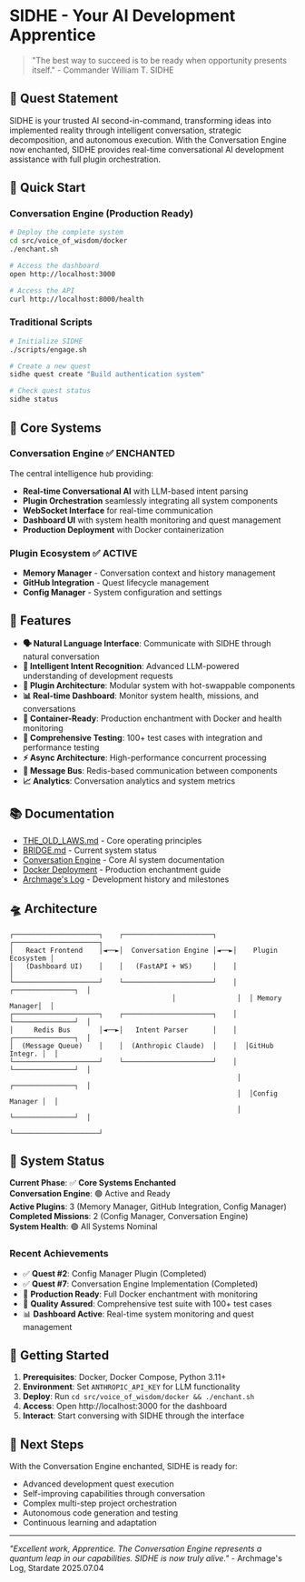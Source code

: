 # SIDHE - Your AI Development Apprentice

> "The best way to succeed is to be ready when opportunity presents itself." - Commander William T. SIDHE

## 🚀 Quest Statement

SIDHE is your trusted AI second-in-command, transforming ideas into implemented reality through intelligent conversation, strategic decomposition, and autonomous execution. With the Conversation Engine now enchanted, SIDHE provides real-time conversational AI development assistance with full plugin orchestration.

## 🖖 Quick Start

### Conversation Engine (Production Ready)

```bash
# Deploy the complete system
cd src/voice_of_wisdom/docker
./enchant.sh

# Access the dashboard
open http://localhost:3000

# Access the API
curl http://localhost:8000/health
```

### Traditional Scripts

```bash
# Initialize SIDHE
./scripts/engage.sh

# Create a new quest
sidhe quest create "Build authentication system"

# Check quest status
sidhe status
```

## 🧠 Core Systems

### Conversation Engine ✅ ENCHANTED
The central intelligence hub providing:
- **Real-time Conversational AI** with LLM-based intent parsing
- **Plugin Orchestration** seamlessly integrating all system components
- **WebSocket Interface** for real-time communication
- **Dashboard UI** with system health monitoring and quest management
- **Production Deployment** with Docker containerization

### Plugin Ecosystem ✅ ACTIVE
- **Memory Manager** - Conversation context and history management
- **GitHub Integration** - Quest lifecycle management  
- **Config Manager** - System configuration and settings

## 🌟 Features

- **🗣️ Natural Language Interface**: Communicate with SIDHE through natural conversation
- **🧠 Intelligent Intent Recognition**: Advanced LLM-powered understanding of development requests
- **🔌 Plugin Architecture**: Modular system with hot-swappable components
- **📊 Real-time Dashboard**: Monitor system health, missions, and conversations
- **🐳 Container-Ready**: Production enchantment with Docker and health monitoring
- **🧪 Comprehensive Testing**: 100+ test cases with integration and performance testing
- **⚡ Async Architecture**: High-performance concurrent processing
- **🔄 Message Bus**: Redis-based communication between components
- **📈 Analytics**: Conversation analytics and system metrics

## 📚 Documentation

- [THE_OLD_LAWS.md](THE_OLD_LAWS.md) - Core operating principles
- [BRIDGE.md](BRIDGE.md) - Current system status  
- [Conversation Engine](src/voice_of_wisdom/README.md) - Core AI system documentation
- [Docker Deployment](src/voice_of_wisdom/docker/README.md) - Production enchantment guide
- [Archmage's Log](chronicle/stardate-2025-07.md) - Development history and milestones

## 🛸 Architecture

```
┌─────────────────────┐    ┌──────────────────────┐    ┌─────────────────────┐
│   React Frontend    │◄──►│  Conversation Engine │◄──►│    Plugin Ecosystem │
│   (Dashboard UI)    │    │   (FastAPI + WS)     │    │                     │
└─────────────────────┘    └──────────────────────┘    │  ┌───────────────┐  │
                                        │               │  │ Memory Manager│  │
┌─────────────────────┐    ┌──────────────────────┐    │  └───────────────┘  │
│     Redis Bus       │◄──►│   Intent Parser      │    │  ┌───────────────┐  │
│  (Message Queue)    │    │  (Anthropic Claude)  │    │  │GitHub Integr. │  │
└─────────────────────┘    └──────────────────────┘    │  └───────────────┘  │
                                                        │  ┌───────────────┐  │
                                                        │  │Config Manager │  │
                                                        │  └───────────────┘  │
                                                        └─────────────────────┘
```

## 📡 System Status

**Current Phase**: ✅ **Core Systems Enchanted**  
**Conversation Engine**: 🟢 Active and Ready  
**Active Plugins**: 3 (Memory Manager, GitHub Integration, Config Manager)  
**Completed Missions**: 2 (Config Manager, Conversation Engine)  
**System Health**: 🟢 All Systems Nominal

### Recent Achievements
- ✅ **Quest #2**: Config Manager Plugin (Completed)
- ✅ **Quest #7**: Conversation Engine Implementation (Completed)
- 🚀 **Production Ready**: Full Docker enchantment with monitoring
- 🧪 **Quality Assured**: Comprehensive test suite with 100+ test cases
- 📊 **Dashboard Active**: Real-time system monitoring and quest management

## 🚀 Getting Started

1. **Prerequisites**: Docker, Docker Compose, Python 3.11+
2. **Environment**: Set `ANTHROPIC_API_KEY` for LLM functionality
3. **Deploy**: Run `cd src/voice_of_wisdom/docker && ./enchant.sh`
4. **Access**: Open http://localhost:3000 for the dashboard
5. **Interact**: Start conversing with SIDHE through the interface

## 🔮 Next Steps

With the Conversation Engine enchanted, SIDHE is ready for:
- Advanced development quest execution
- Self-improving capabilities through conversation
- Complex multi-step project orchestration
- Autonomous code generation and testing
- Continuous learning and adaptation

---

*"Excellent work, Apprentice. The Conversation Engine represents a quantum leap in our capabilities. SIDHE is now truly alive."* - Archmage's Log, Stardate 2025.07.04
